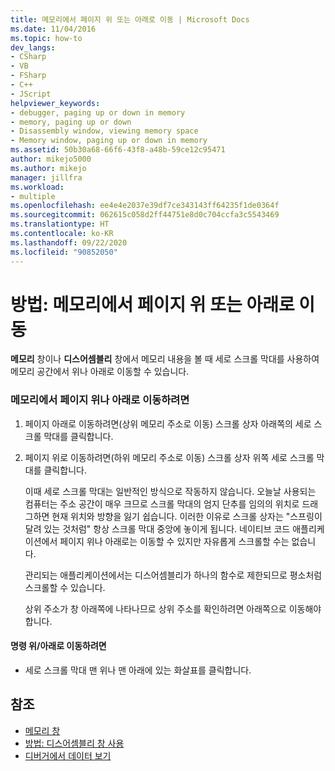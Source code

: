 ```yaml
---
title: 메모리에서 페이지 위 또는 아래로 이동 | Microsoft Docs
ms.date: 11/04/2016
ms.topic: how-to
dev_langs:
- CSharp
- VB
- FSharp
- C++
- JScript
helpviewer_keywords:
- debugger, paging up or down in memory
- memory, paging up or down
- Disassembly window, viewing memory space
- Memory window, paging up or down in memory
ms.assetid: 50b30a68-66f6-43f8-a48b-59ce12c95471
author: mikejo5000
ms.author: mikejo
manager: jillfra
ms.workload:
- multiple
ms.openlocfilehash: ee4e4e2037e39df7ce343143ff64235f1de0364f
ms.sourcegitcommit: 062615c058d2ff44751e8d0c704ccfa3c5543469
ms.translationtype: HT
ms.contentlocale: ko-KR
ms.lasthandoff: 09/22/2020
ms.locfileid: "90852050"
---
```

# <a name="how-to-page-up-or-down-in-memory"></a>방법: 메모리에서 페이지 위 또는 아래로 이동

**메모리** 창이나 **디스어셈블리** 창에서 메모리 내용을 볼 때 세로 스크롤 막대를 사용하여 메모리 공간에서 위나 아래로 이동할 수 있습니다.

### <a name="to-page-up-or-down-in-memory"></a>메모리에서 페이지 위나 아래로 이동하려면

1. 페이지 아래로 이동하려면(상위 메모리 주소로 이동) 스크롤 상자 아래쪽의 세로 스크롤 막대를 클릭합니다.

2. 페이지 위로 이동하려면(하위 메모리 주소로 이동) 스크롤 상자 위쪽 세로 스크롤 막대를 클릭합니다.

   이때 세로 스크롤 막대는 일반적인 방식으로 작동하지 않습니다. 오늘날 사용되는 컴퓨터는 주소 공간이 매우 크므로 스크롤 막대의 엄지 단추를 임의의 위치로 드래그하면 현재 위치와 방향을 잃기 쉽습니다. 이러한 이유로 스크롤 상자는 "스프링이 달려 있는 것처럼" 항상 스크롤 막대 중앙에 놓이게 됩니다. 네이티브 코드 애플리케이션에서 페이지 위나 아래로는 이동할 수 있지만 자유롭게 스크롤할 수는 없습니다.

   관리되는 애플리케이션에서는 디스어셈블리가 하나의 함수로 제한되므로 평소처럼 스크롤할 수 있습니다.

   상위 주소가 창 아래쪽에 나타나므로 상위 주소를 확인하려면 아래쪽으로 이동해야 합니다.

#### <a name="to-move-up-or-down-one-instruction"></a>명령 위/아래로 이동하려면

- 세로 스크롤 막대 맨 위나 맨 아래에 있는 화살표를 클릭합니다.

## <a name="see-also"></a>참조
- [메모리 창](../debugger/memory-windows.md)
- [방법: 디스어셈블리 창 사용](../debugger/how-to-use-the-disassembly-window.md)
- [디버거에서 데이터 보기](../debugger/viewing-data-in-the-debugger.md)